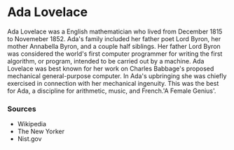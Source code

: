 # Ada Lovelace
Ada Lovelace was a English mathematician who lived from December 1815 to Novemeber 1852. Ada's family included her father poet Lord Byron, her mother Annabella Byron, and a couple half siblings.  Her father Lord Byron was considered the world's first computer programmer for writing the first algorithm, or program, intended to be carried out by a machine. Ada Lovelace was best known for her work on Charles Babbage's proposed mechanical general-purpose computer. In Ada's upbringing she was chiefly exercised in connection with her mechanical ingenuity. This was the best for Ada, a discipline for arithmetic, music, and French.'A Female Genius'. 



### Sources
- Wikipedia
- The New Yorker
- Nist.gov